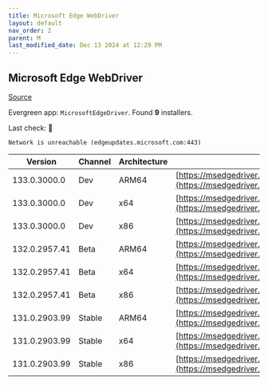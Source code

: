 ```yaml
---
title: Microsoft Edge WebDriver
layout: default
nav_order: 2
parent: M
last_modified_date: Dec 13 2024 at 12:29 PM
---
```


## Microsoft Edge WebDriver

[Source](https://www.microsoft.com/edge)

Evergreen app: `MicrosoftEdgeDriver`. Found **9** installers.

Last check: 🔴
```
Network is unreachable (edgeupdates.microsoft.com:443)
```

| Version       | Channel | Architecture | URI                                                                                                                                            |
| ------------- | ------- | ------------ | ---------------------------------------------------------------------------------------------------------------------------------------------- |
| 133.0.3000.0  | Dev     | ARM64        | [https://msedgedriver.azureedge.net/133.0.3000.0/edgedriver_arm64.zip](https://msedgedriver.azureedge.net/133.0.3000.0/edgedriver_arm64.zip)   |
| 133.0.3000.0  | Dev     | x64          | [https://msedgedriver.azureedge.net/133.0.3000.0/edgedriver_win64.zip](https://msedgedriver.azureedge.net/133.0.3000.0/edgedriver_win64.zip)   |
| 133.0.3000.0  | Dev     | x86          | [https://msedgedriver.azureedge.net/133.0.3000.0/edgedriver_win32.zip](https://msedgedriver.azureedge.net/133.0.3000.0/edgedriver_win32.zip)   |
| 132.0.2957.41 | Beta    | ARM64        | [https://msedgedriver.azureedge.net/132.0.2957.41/edgedriver_arm64.zip](https://msedgedriver.azureedge.net/132.0.2957.41/edgedriver_arm64.zip) |
| 132.0.2957.41 | Beta    | x64          | [https://msedgedriver.azureedge.net/132.0.2957.41/edgedriver_win64.zip](https://msedgedriver.azureedge.net/132.0.2957.41/edgedriver_win64.zip) |
| 132.0.2957.41 | Beta    | x86          | [https://msedgedriver.azureedge.net/132.0.2957.41/edgedriver_win32.zip](https://msedgedriver.azureedge.net/132.0.2957.41/edgedriver_win32.zip) |
| 131.0.2903.99 | Stable  | ARM64        | [https://msedgedriver.azureedge.net/131.0.2903.99/edgedriver_arm64.zip](https://msedgedriver.azureedge.net/131.0.2903.99/edgedriver_arm64.zip) |
| 131.0.2903.99 | Stable  | x64          | [https://msedgedriver.azureedge.net/131.0.2903.99/edgedriver_win64.zip](https://msedgedriver.azureedge.net/131.0.2903.99/edgedriver_win64.zip) |
| 131.0.2903.99 | Stable  | x86          | [https://msedgedriver.azureedge.net/131.0.2903.99/edgedriver_win32.zip](https://msedgedriver.azureedge.net/131.0.2903.99/edgedriver_win32.zip) |

